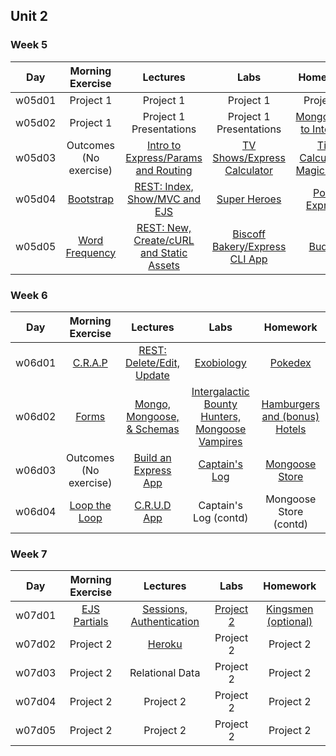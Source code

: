 ## Unit 2

### Week 5
| Day | Morning Exercise | Lectures | Labs | Homework |
|:---:|:-----------:|:-------:|:-----------:|:-----------:|
| w05d01 | Project 1 | Project 1 | Project 1  | Project 1 |
| w05d02 | Project 1 | Project 1 Presentations | Project 1 Presentations | [Mongo/Intro to Internet](./w05d02/homework/) |
| w05d03 | Outcomes (No exercise) | [Intro to Express/Params and Routing](./w05d03/instructor_notes/) | [TV Shows/Express Calculator](./w05d03/student_labs/) | [Tip Calculator, Magic 8 Ball](./w05d03/homework/) |
| w05d04 | [Bootstrap](./w05d04/morning_exercise) | [REST: Index, Show/MVC and EJS](./w05d04/instructor_notes/) | [Super Heroes](./w05d04/student_labs/)| [Poke Express](./w05d04/homework/) |
| w05d05 | [Word Frequency](./w05d05/morning_exercise) | [REST: New, Create/cURL and Static Assets](./w05d05/instructor_notes/) | [Biscoff Bakery/Express CLI App](./w05d05/student_labs/) | [Budgtr](./w05d05/homework/) |

### Week 6
| Day | Morning Exercise | Lectures | Labs | Homework |
|:---:|:-----------:|:-------:|:-----------:|:-----------:|
| w06d01 | [C.R.A.P](./w06d01/morning_exercise/) | [REST: Delete/Edit, Update](./w06d01/instructor_notes/) | [Exobiology](./w06d01/student_labs/) | [Pokedex](./w06d01/homework/) |
| w06d02 | [Forms](./w06d02/morning_exercise/) | [Mongo, Mongoose, & Schemas](./w06d02/instructor_notes/) | [Intergalactic Bounty Hunters, Mongoose Vampires](./w06d02/student_labs/) | [Hamburgers and (bonus) Hotels](./w06d02/homework/) |
| w06d03 | Outcomes (No exercise) | [Build an Express App](./w06d03/instructor_notes/) | [Captain's Log](./w06d03/student_labs/) | [Mongoose Store](./w06d03/homework/) |
| w06d04 | [Loop the Loop](./w06d04/morning_exercise/) | [C.R.U.D App](./w06d04/instructor_notes/) | Captain's Log (contd) | Mongoose Store (contd) |

### Week 7
| Day | Morning Exercise | Lectures | Labs | Homework |
|:---:|:-----------:|:-------:|:-----------:|:-----------:|
| w07d01 |[EJS Partials](./w07d01/morning_exercise)| [Sessions, Authentication](./w07d01/instructor_notes/) | [Project 2](./7_project_files/project_2/README.md) | [Kingsmen (optional)](./w07d01/homework/) |
| w07d02 | Project 2 | [Heroku](./2_full_stack_dev/w07d02/instructor_notes/) | Project 2 | Project 2 |
| w07d03 | Project 2 | Relational Data | Project 2 | Project 2 |
| w07d04 | Project 2 | Project 2 | Project 2 | Project 2 |
| w07d05 | Project 2 | Project 2 | Project 2 | Project 2 |
